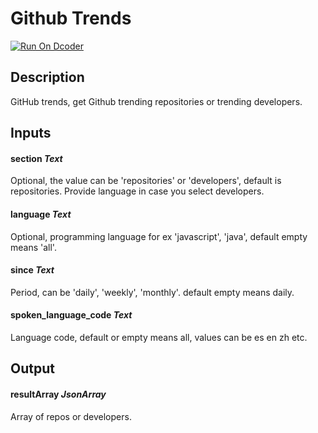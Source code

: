 # Github Trends

[![Run On Dcoder](https://static-content.dcoder.tech/dcoder-assets/run-on-dcoder.svg)](https://code.dcoder.tech/feed/block/6176ff122a862d5d54e6a242)

## Description

GitHub trends, get Github trending repositories or trending developers.

## Inputs

#### **section** _Text_

Optional, the value can be 'repositories' or 'developers', default is repositories.
Provide language in case you select developers.

#### **language** _Text_

Optional, programming language for ex 'javascript', 'java', default empty means 'all'.

#### **since** _Text_

Period, can be 'daily', 'weekly', 'monthly'. default empty means daily.

#### **spoken_language_code** _Text_

Language code, default or empty means all, values can be es en zh etc.

## Output

#### **resultArray** _JsonArray_

Array of repos or developers.
